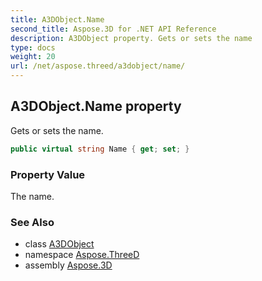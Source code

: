 ```yaml
---
title: A3DObject.Name
second_title: Aspose.3D for .NET API Reference
description: A3DObject property. Gets or sets the name
type: docs
weight: 20
url: /net/aspose.threed/a3dobject/name/
---
```

## A3DObject.Name property

Gets or sets the name.

```csharp
public virtual string Name { get; set; }
```

### Property Value

The name.

### See Also

* class [A3DObject](../)
* namespace [Aspose.ThreeD](../../../aspose.threed/)
* assembly [Aspose.3D](../../../)


